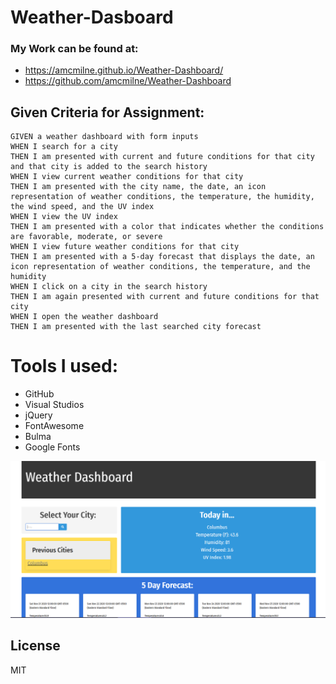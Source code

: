 # Weather-Dasboard

### My Work can be found at: 
 
- https://amcmilne.github.io/Weather-Dashboard/
- https://github.com/amcmilne/Weather-Dashboard


## Given Criteria for Assignment: 

```
GIVEN a weather dashboard with form inputs
WHEN I search for a city
THEN I am presented with current and future conditions for that city and that city is added to the search history
WHEN I view current weather conditions for that city
THEN I am presented with the city name, the date, an icon representation of weather conditions, the temperature, the humidity, the wind speed, and the UV index
WHEN I view the UV index
THEN I am presented with a color that indicates whether the conditions are favorable, moderate, or severe
WHEN I view future weather conditions for that city
THEN I am presented with a 5-day forecast that displays the date, an icon representation of weather conditions, the temperature, and the humidity
WHEN I click on a city in the search history
THEN I am again presented with current and future conditions for that city
WHEN I open the weather dashboard
THEN I am presented with the last searched city forecast
```
 
 # Tools I used: 
 - GitHub
 - Visual Studios
 - jQuery
 - FontAwesome
 - Bulma
 - Google Fonts

 

 <img src= "/img1.png">

 License
----

MIT
